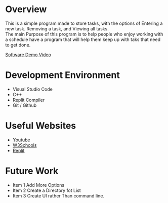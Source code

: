 # Overview

This is a simple program made to store tasks, with the options of Entering a new task. 
Removing a task, and Viewing all tasks.   
The main Purpose of this program is to help people who enjoy working with a schedule have a program that will help them keep up with taks that need to get done.


[Software Demo Video](https://youtu.be/WyCViPa7qbY)

# Development Environment

* Visual Studio Code
* C++
* Replit Compiler
* Git / Github

# Useful Websites


- [Youtube](https://www.youtube.com/)
- [W3Schools](https://www.w3schools.com/)
- [Replit](https://replit.com/~)

# Future Work

- Item 1 Add More Options 
- Item 2 Create a Directory fot List
- Item 3 Create UI rather Than command line. 
